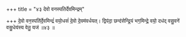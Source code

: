+++
title = "४३ देवो वनस्पतिर्देवमिन्द्रम्"

+++
दे॒वो वन॒स्पति॑र्दे॒वमिन्द्रं॑ वयो॒धसं॑ दे॒वो दे॒वम॑वर्धयत्। द्विप॑दा॒ छन्द॑सेन्द्रि॒यं भग॒मिन्द्रे॒ वयो॒ दध॑द् वसु॒वने॑ वसु॒धेय॑स्य वेतु॒ यज॑ ॥४३ ॥